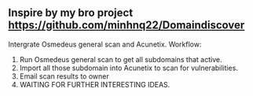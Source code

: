 Inspire by my bro project 
https://github.com/minhnq22/Domaindiscover
------------------------------------------------------------------------
Intergrate Osmedeus general scan and Acunetix. 
Workflow:
1. Run Osmedeus general scan to get all subdomains that active.
2. Import all those subdomain into Acunetix to scan for vulnerabilities.
3. Email scan results to owner
4. WAITING FOR FURTHER INTERESTING IDEAS. 
